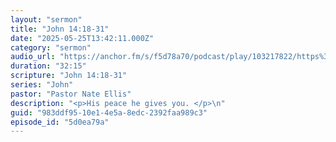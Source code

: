 ```yaml
---
layout: "sermon"
title: "John 14:18-31"
date: "2025-05-25T13:42:11.000Z"
category: "sermon"
audio_url: "https://anchor.fm/s/f5d78a70/podcast/play/103217822/https%3A%2F%2Fd3ctxlq1ktw2nl.cloudfront.net%2Fstaging%2F2025-4-26%2F401016745-44100-2-aefae65bd9e97.m4a"
duration: "32:15"
scripture: "John 14:18-31"
series: "John"
pastor: "Pastor Nate Ellis"
description: "<p>His peace he gives you. </p>\n"
guid: "983ddf95-10e1-4e5a-8edc-2392faa989c3"
episode_id: "5d0ea79a"
---
```


